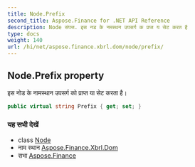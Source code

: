 ```yaml
---
title: Node.Prefix
second_title: Aspose.Finance for .NET API Reference
description: Node संपत्त. इस नड के नमस्थन उपसर्ग क प्रप्त य सेट करत है
type: docs
weight: 140
url: /hi/net/aspose.finance.xbrl.dom/node/prefix/
---
```

## Node.Prefix property

इस नोड के नामस्थान उपसर्ग को प्राप्त या सेट करता है।

```csharp
public virtual string Prefix { get; set; }
```

### यह सभी देखें

* class [Node](../)
* नाम स्थान [Aspose.Finance.Xbrl.Dom](../../node/)
* सभा [Aspose.Finance](../../../)


